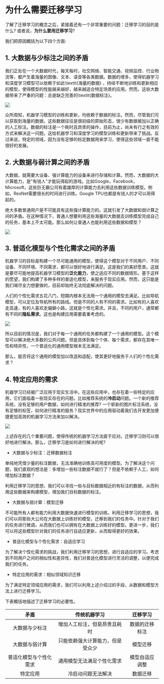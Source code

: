 # 为什么需要迁移学习

了解了迁移学习的概念之后，紧接着还有一个非常重要的问题：迁移学习的目的是什么? 或者说，**为什么要用迁移学习**?

我们把原因概括为以下四个方面:

## 1. 大数据与少标注之间的矛盾

我们正处在一个大数据时代，每天每时，社交网络、智能交通、视频监控、行业物流等，都产生着海量的图像、文本、语音等各类数据。数据的增多，使得机器学习和深度学习模型可以依赖于如此\textit{海量的数据} ，持续不断地训练和更新相应的模型，使得模型的性能越来越好，越来越适合特定场景的应用。然而，这些大数据带来了严重的问题：总是缺乏完善的\textit{数据标注}。

![](https://raw.githubusercontent.com/jindongwang/transferlearning-tutorial/master/src/figures/png/fig-introduction-data.png)

众所周知，机器学习模型的训练和更新，均依赖于数据的标注。然而，尽管我们可以获取到海量的数据，这些数据往往是很初级的原始形态，很少有数据被加以正确的人工标注。数据的标注是一个耗时且昂贵的操作，目前为止，尚未有行之有效的方式来解决这一问题。这给机器学习和深度学习的模型训练和更新带来了挑战。反过来说，特定的领域，因为没有足够的标定数据用来学习，使得这些领域一直不能很好的发展。

## 2. 大数据与弱计算之间的矛盾

大数据，就需要大设备、强计算能力的设备来进行存储和计算。然而，大数据的大计算能力，是"有钱人"才能玩得起的游戏。比如Google，Facebook，Microsoft，这些巨无霸公司有着雄厚的计算能力去利用这些数据训练模型。例如，ResNet需要很长的时间进行训练。Google TPU也都是有钱人的才可以用得起的。

绝大多数普通用户是不可能具有这些强计算能力的。这就引发了大数据和弱计算之间的矛盾。在这种情况下，普通人想要利用这些海量的大数据去训练模型完成自己的任务，基本上不太可能。那么如何让普通人也能利用这些数据和模型？

![](https://raw.githubusercontent.com/jindongwang/transferlearning-tutorial/master/src/figures/png/fig-introduction-bigdata.png)

## 3. 普适化模型与个性化需求之间的矛盾

机器学习的目标是构建一个尽可能通用的模型，使得这个模型对于不同用户、不同设备、不同环境、不同需求，都可以很好地进行满足。这是我们的美好愿景。这就是要尽可能地提高机器学习模型的**泛化能力**，使之适应不同的数据情形。基于这样的愿望，我们构建了多种多样的普适化模型，来服务于现实应用。然而，这只能是我们竭尽全力想要做的，目前却始终无法彻底解决的问题。

人们的个性化需求五花八门，短期内根本无法用一个通用的模型去满足。比如导航模型，可以定位及导航所有的路线。但是不同的人有不同的需求。比如有的人喜欢走高速，有的人喜欢走偏僻小路，这就是个性化需求。并且，不同的用户，通常都有不同的**隐私需求**。这也是构建应用需要着重考虑的。

![](https://raw.githubusercontent.com/jindongwang/transferlearning-tutorial/master/src/figures/png/fig-introduction-model.png)

所以目前的情况是，我们对于每一个通用的任务都构建了一个通用的模型。这个模型可以解决绝大多数的公共问题。但是具体到每个个体、每个需求，都存在其唯一性和特异性，一个普适化的通用模型根本无法满足。

那么，能否将这个通用的模型加以改造和适配，使其更好地服务于人们的个性化需求？

## 4. 特定应用的需求

机器学习已经被广泛应用于现实生活中。在这些应用中，也存在着一些特定的应用，它们面临着一些现实存在的问题。比如推荐系统的**冷启动**问题。一个新的推荐系统，没有足够的用户数据，如何进行精准的推荐? 一个崭新的图片标注系统，没有足够的标签，如何进行精准的服务？现实世界中的应用驱动着我们去开发更加便捷更加高效的机器学习方法来加以解决。

![](https://raw.githubusercontent.com/jindongwang/transferlearning-tutorial/master/src/figures/png/fig-introduction-coldstart.png)

上述存在的几个重要问题，使得传统的机器学习方法疲于应对。迁移学习则可以很好地进行解决。那么，迁移学习是如何进行解决的呢?

- 大数据与少标注：迁移数据标注

单纯地凭借少量的标注数据，无法准确地训练高可用度的模型。为了解决这个问题，我们直观的想法是：多增加一些标注数据不就行了？但是不依赖于人工，如何增加标注数据？

利用迁移学习的思想，我们可以寻找一些与目标数据相近的有标注的数据，从而利用这些数据来构建模型，增加我们目标数据的标注。

- 大数据与弱计算：模型迁移

不可能所有人都有能力利用大数据快速进行模型的训练。利用迁移学习的思想，我们可以将那些大公司在大数据上训练好的模型，迁移到我们的任务中。针对于我们的任务进行微调，从而我们也可以拥有在大数据上训练好的模型。更进一步，我们可以将这些模型针对我们的任务进行自适应更新，从而取得更好的效果。

- 普适化模型与个性化需求：自适应学习

为了解决个性化需求的挑战，我们利用迁移学习的思想，进行自适应的学习。考虑到不同用户之间的相似性和差异性，我们对普适化模型进行灵活的调整，以便完成我们的任务。

- 特定应用的需求：相似领域知识迁移

为了满足特定领域应用的需求，我们可以利用上述介绍过的手段，从数据和模型方法上进行迁移学习。

下表概括地描述了迁移学习的必要性。

| 矛盾 | 传统机器学习 | 迁移学习 |
| :---: | :---: | :---: |
| 大数据与少标注 | 增加人工标注，但是昂贵且耗时 | 数据的迁移标注 |
| 大数据与弱计算 | 只能依赖强大计算能力，但是受众少 | 模型迁移 |
| 普适化模型与个性化需求 | 通用模型无法满足个性化需求 | 模型自适应调整 |
| 特定应用 | 冷启动问题无法解决 | 数据迁移 |

